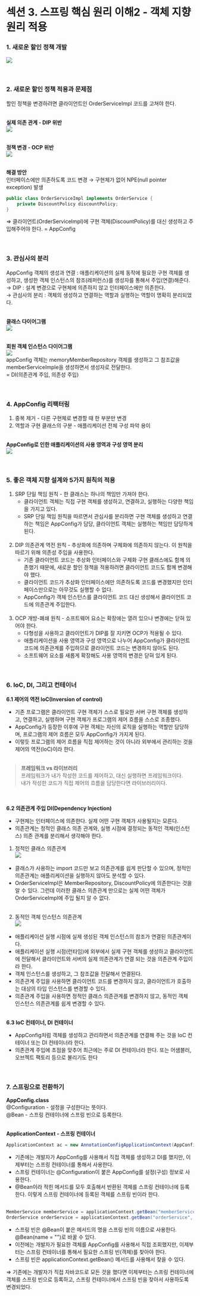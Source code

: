 # 섹션 3. 스프링 핵심 원리 이해2 - 객체 지향 원리 적용

### 1. 새로운 할인 정책 개발
<img src="https://user-images.githubusercontent.com/90389517/221865268-eb9cabdb-0ac8-4e3a-917b-43b05670982d.png">
<br><br><br>

### 2. 새로운 할인 정책 적용과 문제점
할인 정책을 변경하려면 클라이언트인 OrderServiceImpl 코드를 고쳐야 한다.
<br><br>

**실제 의존 관계 - DIP 위반**   
<img src="https://user-images.githubusercontent.com/90389517/221866163-fc3c472d-8fa0-456f-aec8-a8f6559dd1fd.png">
<br><br>

**정책 변경 - OCP 위반**   
<img src="https://user-images.githubusercontent.com/90389517/221866514-9621bc98-f0c2-4ff9-8528-bb8324f9ba6f.png">
<br><br>

**해결 방안**   
인터페이스에만 의존하도록 코드 변경 → 구현체가 없어 NPE(null pointer exception) 발생
```java
public class OrderServiceImpl implements OrderService {
    private DiscountPolicy discountPolicy;
}
```
⇒ 클라이언트(OrderServiceImpl)에 구현 객체(DiscountPolicy)를 대신 생성하고 주입해주어야 한다. = AppConfig
<br><br><br>

### 3. 관심사의 분리
AppConfig 객체의 생성과 연결 : 애플리케이션의 실제 동작에 필요한 구현 객체를 생성하고, 생성한 객체 인스턴스의 참조(레퍼런스)를 생성자를 통해서 주입(연결)해준다.      
→ DIP : 설계 변경으로 구현체에 의존하지 않고 인터페이스에만 의존한다.   
→ 관심사의 분리 : 객체의 생성하고 연결하는 역할과 실행하는 역할이 명확히 분리되었다.
<br><br>

**클래스 다이어그램**   
<img src="https://user-images.githubusercontent.com/90389517/221872891-002adb17-9df5-42e7-93c4-8efe893a724a.png">
<br><br>

**회원 객체 인스턴스 다이어그램**   
<img src="https://user-images.githubusercontent.com/90389517/221873061-a754e5b6-739e-4d97-8e57-323b8f1dcfbb.png"><br>
appConfig 객체는 memoryMemberRepository 객체를 생성하고 그 참조값을 memberServiceImple을 생성하면서 생성자로 전달한다.   
= DI(의존관계 주입, 의존성 주입)
<br><br><br>

### 4. AppConfig 리팩터링
1. 중복 제거 - 다른 구현체로 변경할 때 한 부분만 변경
2. 역할과 구현 클래스의 구분 - 애플리케이션 전체 구성 파악 용이
<br><br>

**AppConfig로 인한 애플리케이션의 사용 영역과 구성 영역 분리**   
<img src="https://user-images.githubusercontent.com/90389517/221879749-781b4c31-7566-4cee-8354-7ae51300015b.png">
<br><br><br>

### 5. 좋은 객체 지향 설계와 5가지 원칙의 적용
1. SRP 단일 책임 원칙 - 한 클래스는 하나의 책임만 가져야 한다.
   - 클라이언트 객체는 직접 구현 객체를 생성하고, 연결하고, 실행하는 다양한 책임을 가지고 있다.
   - SRP 단일 책임 원칙을 따르면서 관심사를 분리하면 구현 객체를 생성하고 연결하는 책임은 AppConfig가 담당, 클라이언트 객체는 실행하는 책임만 담당하게 된다.
<br><br>
2. DIP 의존관계 역전 원칙 - 추상화에 의존하며 구체화에 의존하지 않는다. 이 원칙을 따르기 위해 의존성 주입을 사용한다.
   - 기존 클라이언트 코드는 추상화 인터페이스와 구체화 구현 클래스에도 함께 의존했기 때문에, 새로운 할인 정책을 적용하려면 클라이언트 코드도 함께 변경해야 했다.
   - 클라이언트 코드가 추상화 인터페이스에만 의존하도록 코드를 변경했지만 인터페이스만으로는 아무것도 실행할 수 없다.
   - AppConfig가 객체 인스턴스를 클라이언트 코드 대신 생성해서 클라이언트 코드에 의존관계 주입한다.
<br><br>
3. OCP 개방-폐쇄 원칙 - 소프트웨어 요소는 확장에는 열려 있으나 변경에는 닫혀 있어야 한다.
   - 다형성을 사용하고 클라이언트가 DIP를 잘 지키면 OCP가 적용될 수 있다.
   - 애플리케이션을 사용 영역과 구성 영역으로 나누어 AppConfig가 클라이언트 코드에 의존관계를 주입하므로 클라이언트 코드는 변경하지 않아도 된다.
   - 소프트웨어 요소를 새롭게 확장해도 사용 영역의 변경은 닫혀 있게 된다.
<br><br><br>

### 6. IoC, DI, 그리고 컨테이너
**6.1 제어의 역전 IoC(Inversion of control)**   
- 기존 프로그램은 클라이언트 구현 객체가 스스로 필요한 서버 구현 객체를 생성하고, 연결하고, 실행하며 구현 객체가 프로그램의 제어 흐름을 스스로 조종했다.
- AppConfig가 등장한 이후에 구현 객체는 자신의 로직을 실행하는 역할만 담당하며, 프로그램의 제어 흐름은 모두 AppConfig가 가지게 된다.
- 이렇듯 프로그램의 제어 흐름을 직접 제어하는 것이 아니라 외부에서 관리하는 것을 제어의 역전(IoC)이라 한다.
<br><br>

> **프레임워크 vs 라이브러리**   
> 프레임워크가 내가 작성한 코드를 제어하고, 대신 실행하면 프레임워크이다.   
> 내가 작성한 코드가 직접 제어의 흐름을 담당한다면 라이브러리이다.

<br><Br>
**6.2 의존관계 주입 DI(Dependency Injection)**   
- 구현체는 인터페이스에 의존한다. 실제 어떤 구현 객체가 사용될지는 모른다.
- 의존관계는 정적인 클래스 의존 관계와, 실행 시점에 결정되는 동적인 객체(인스턴스) 의존 관계를 분리해서 생각해야 한다.

1. 정적인 클래스 의존관계   
<img src="https://user-images.githubusercontent.com/90389517/221887427-3cabae3d-eec7-44a1-95eb-824926021f1e.png"><br>
- 클래스가 사용하는 import 코드만 보고 의존관계를 쉽게 판단할 수 있으며, 정적인 의존관계는 애플리케이션을 실행하지 않아도 분석할 수 있다.
- OrderServiceImpl은 MemberRepository, DiscountPolicy에 의존한다는 것을 알 수 있다. 그런데 이러한 클래스 의존관계 만으로는 실제 어떤 객체가 OrderServiceImpl에 주입 될지 알 수 없다.
<br><br>

2. 동적인 객체 인스턴스 의존관계   
<img src="https://user-images.githubusercontent.com/90389517/221888136-92fa5436-be50-430d-a9f7-ab4d8f1902d5.png"><br>
- 애플리케이션 실행 시점에 실제 생성된 객체 인스턴스의 참조가 연결된 의존관계이다.
- 애플리케이션 실행 시점(런타임)에 외부에서 실제 구현 객체를 생성하고 클라이언트에 전달해서 클라이언트와 서버의 실제 의존관계가 연결 되는 것을 의존관계 주입이라 한다.
- 객체 인스턴스를 생성하고, 그 참조값을 전달해서 연결된다.
- 의존관계 주입을 사용하면 클라이언트 코드를 변경하지 않고, 클라이언트가 호출하는 대상의 타입 인스턴스를 변경할 수 있다.
- 의존관계 주입을 사용하면 정적인 클래스 의존관계를 변경하지 않고, 동적인 객체 인스턴스 의존관계를 쉽게 변경할 수 있다.
<br><br>

**6.3 IoC 컨테이너, DI 컨테이너**   
- AppConfig처럼 객체를 생성하고 관리하면서 의존관계를 연결해 주는 것을 IoC 컨테이너 또는 DI 컨테이너라 한다.
- 의존관계 주입에 초점을 맞추어 최근에는 주로 DI 컨테이너라 한다. 또는 어샘블러, 오브젝트 팩토리 등으로 불리기도 한다
<br><br><br>

### 7. 스프링으로 전환하기
**AppConfig.class**   
@Configuration - 설정을 구성한다는 뜻이다.   
@Bean - 스프링 컨테이너에 스프링 빈으로 등록한다.
<br><br>

**ApplicationContext - 스프링 컨테이너**   
```java
ApplicationContext ac = new AnnotationConfigApplicationContext(AppConfig.class);
```
- 기존에는 개발자가 AppConfig를 사용해서 직접 객체를 생성하고 DI를 했지만, 이제부터는 스프링 컨테이너를 통해서 사용한다.
- 스프링 컨테이너는 @Configuration이 붙은 AppConfig를 설정(구성) 정보로 사용한다.
- @Bean이라 적힌 메서드를 모두 호출해서 반환된 객체를 스프링 컨테이너에 등록한다. 이렇게 스프링 컨테이너에 등록된 객체를 스프링 빈이라 한다.
<br><br>
```java
MemberService memberService = applicationContext.getBean("memberService", MemberService.class);
OrderService orderService = applicationContext.getBean("orderService", OrderService.class);
```
- 스프링 빈은 @Bean이 붙은 메서드의 명을 스프링 빈의 이름으로 사용한다. @Bean(name = "")로 바꿀 수 있다.
- 이전에는 개발자가 필요한 객체를 AppConfig를 사용해서 직접 조회했지만, 이제부터는 스프링 컨테이너를 통해서 필요한 스프링 빈(객체)를 찾아야 한다.
- 스프링 빈은 applicationContext.getBean() 메서드를 사용해서 찾을 수 있다.

⇒ 기존에는 개발자가 직접 자바코드로 모든 것을 했다면 이제부터는 스프링 컨테이너에 객체를 스프링 빈으로 등록하고, 스프링 컨테이너에서 스프링 빈을 찾아서 사용하도록 변경되었다.